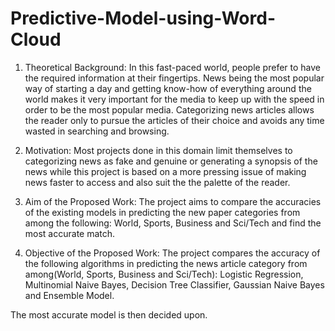 # Predictive-Model-using-Word-Cloud

1. Theoretical Background:
In this fast-paced world, people prefer to have the required information at 
their fingertips. News being the most popular way of starting a day and 
getting know-how of everything around the world makes it very important 
for the media to keep up with the speed in order to be the most popular media. 
Categorizing news articles allows the reader only to pursue the articles of 
their choice and avoids any time wasted in searching and browsing.

3.  Motivation:
Most projects done in this domain limit themselves to categorizing news as 
fake and genuine or generating a synopsis of the news while this project is based 
on a more pressing issue of making news faster to access and also suit the 
the palette of the reader.

3. Aim of the Proposed Work:
The project aims to compare the accuracies of the existing models in predicting 
the new paper categories from among the following: World, Sports, Business 
and Sci/Tech and find the most accurate match.

4. Objective of the Proposed Work:
The project compares the accuracy of the following algorithms in predicting 
the news article category from among(World, Sports, Business and Sci/Tech):
Logistic Regression, Multinomial Naive Bayes, Decision Tree Classifier, Gaussian Naive Bayes and Ensemble Model.

The most accurate model is then decided upon.
